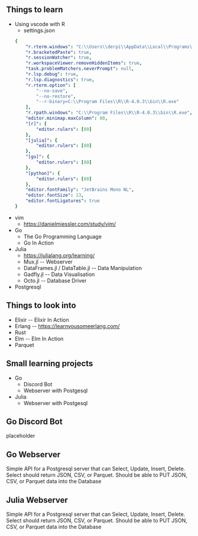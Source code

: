 ## Things to learn
* Using vscode with R
    + settings.json
    ```yaml 
    {
        "r.rterm.windows": "C:\\Users\\derpi\\AppData\\Local\\Programs\\Python\\Python39\\Scripts\\radian.exe",
        "r.bracketedPaste": true,
        "r.sessionWatcher": true,
        "r.workspaceViewer.removeHiddenItems": true,
        "task.problemMatchers.neverPrompt": null,
        "r.lsp.debug": true,
        "r.lsp.diagnostics": true,
        "r.rterm.option": [
            "--no-save",
            "--no-restore",
            "--r-binary=C:\\Program Files\\R\\R-4.0.3\\bin\\R.exe"
        ],
        "r.rpath.windows": "C:\\Program Files\\R\\R-4.0.3\\bin\\R.exe",
        "editor.minimap.maxColumn": 80,
        "[r]": {
            "editor.rulers": [80]
        },
        "[julia]": {
            "editor.rulers": [80]
        },
        "[go]": {
            "editor.rulers": [80]
        },
        "[python]": {
            "editor.rulers": [80]
        },
        "editor.fontFamily": "JetBrains Mono NL",
        "editor.fontSize": 13,
        "editor.fontLigatures": true
    }
    ```
* vim
    + https://danielmiessler.com/study/vim/
* Go 
    + The Go Programming Language
    + Go In Action
* Julia
    + https://julialang.org/learning/
    + Mux.jl -- Webserver
    + DataFrames.jl / DataTable.jl -- Data Manipulation
    + Gadfly.jl -- Data Visualisation
    + Octo.jl -- Database Driver
* Postgresql

## Things to look into
* Elixir -- Elixir In Action
* Erlang -- https://learnyousomeerlang.com/
* Rust
* Elm -- Elm In Action
* Parquet

## Small learning projects
* Go
    + Discord Bot
    + Webserver with Postgesql
* Julia 
    + Webserver with Postgesql

## Go Discord Bot
placeholder

## Go Webserver
Simple API for a Postgresql server that can Select, Update, Insert, Delete. 
Select should return JSON, CSV, or Parquet.
Should be able to PUT JSON, CSV, or Parquet data into the Database

## Julia Webserver
Simple API for a Postgresql server that can Select, Update, Insert, Delete.
Select should return JSON, CSV, or Parquet.
Should be able to PUT JSON, CSV, or Parquet data into the Database

